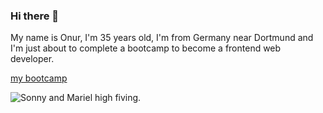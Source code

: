 ### Hi there 👋

My name is Onur, I'm 35 years old, I'm from Germany near Dortmund and I'm just about to complete a bootcamp to become a frontend web developer.

[my bootcamp](https://www.coding-bootcamps.eu/)

![Sonny and Mariel high fiving.](https://www.codewars.com/users/yueksek-onur/badges/large)

<!--
**yueksek-onur/yueksek-onur** is a ✨ _special_ ✨ repository because its `README.md` (this file) appears on your GitHub profile.

Here are some ideas to get you started:

- 🔭 I’m currently working on ...
- 🌱 I’m currently learning ...
- 👯 I’m looking to collaborate on ...
- 🤔 I’m looking for help with ...
- 💬 Ask me about ...
- 📫 How to reach me: ...
- 😄 Pronouns: ...
- ⚡ Fun fact: ...
-->
